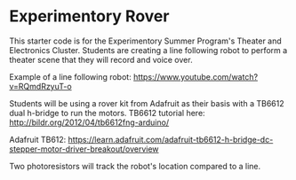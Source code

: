 # Experimentory Rover


This starter code is for the Experimentory Summer Program's Theater and Electronics Cluster. Students are creating a line 
following robot to perform a theater scene that they will record and voice over.

Example of a line following robot: https://www.youtube.com/watch?v=RQmdRzyuT-o

Students will be using a rover kit from Adafruit as their basis with a TB6612 dual h-bridge to run the motors. 
TB6612 tutorial here: http://bildr.org/2012/04/tb6612fng-arduino/

Adafruit TB612: https://learn.adafruit.com/adafruit-tb6612-h-bridge-dc-stepper-motor-driver-breakout/overview

Two photoresistors will track the robot's location compared to a line.
